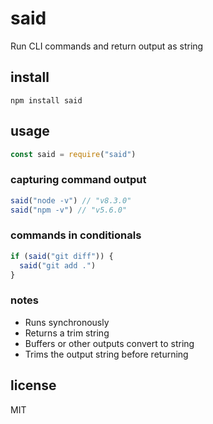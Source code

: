 # said
Run CLI commands and return output as string

## install

```
npm install said
```

## usage

```js
const said = require("said")
```

### capturing command output

```js
said("node -v") // "v8.3.0"
said("npm -v") // "v5.6.0"
```

### commands in conditionals

```js
if (said("git diff")) {
  said("git add .")
}
```

### notes

- Runs synchronously
- Returns a trim string
- Buffers or other outputs convert to string
- Trims the output string before returning

## license
MIT
